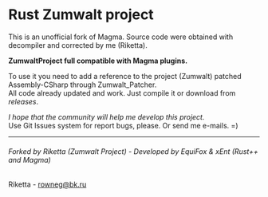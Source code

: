 Rust Zumwalt project
====================
This is an unofficial fork of Magma. Source code were obtained with decompiler and corrected by me (Riketta).  
  
**ZumwaltProject full compatible with Magma plugins.**   
  
To use it you need to add a reference to the project (Zumwalt) patched Assembly-CSharp through Zumwalt_Patcher.  
All code already updated and work. Just compile it or download from *releases*.  
  
*I hope that the community will help me develop this project.*  
Use Git Issues system for report bugs, please. Or send me e-mails. =) 
***
###### Forked by Riketta (Zumwalt Project) - Developed by EquiFox & xEnt (Rust++ and Magma)
Riketta - rowneg@bk.ru